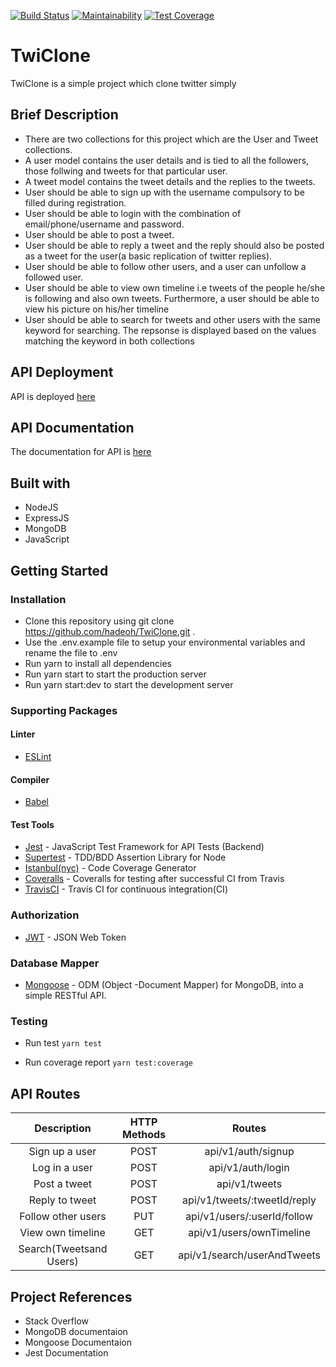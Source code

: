[![Build Status](https://travis-ci.com/hadeoh/TwiClone.svg?branch=develop)](https://travis-ci.com/hadeoh/TwiClone) [![Maintainability](https://api.codeclimate.com/v1/badges/d09c74fc25127a7321fc/maintainability)](https://codeclimate.com/github/hadeoh/TwiClone/maintainability) [![Test Coverage](https://api.codeclimate.com/v1/badges/d09c74fc25127a7321fc/test_coverage)](https://codeclimate.com/github/hadeoh/TwiClone/test_coverage)

# TwiClone

TwiClone is a simple project which clone twitter simply

## Brief Description

- There are two collections for this project which are the User and Tweet collections.
- A user model contains the user details and is tied to all the followers, those follwing and tweets for that particular user.
- A tweet model contains the tweet details and the replies to the tweets.
- User should be able to sign up with the username compulsory to be filled during registration.
- User should be able to login with the combination of email/phone/username and password.
- User should be able to post a tweet.
- User should be able to reply a tweet and the reply should also be posted as a tweet for the user(a basic replication of twitter replies).
- User should be able to follow other users, and a user can unfollow a followed user.
- User should be able to view own timeline i.e tweets of the people he/she is following and also own tweets. Furthermore, a user should be able to view his picture on his/her timeline
- User should be able to search for tweets and other users with the same keyword for searching. The repsonse is displayed based on the values matching the keyword in both collections

## API Deployment

API is deployed [here](https://twiclone1960.herokuapp.com)

## API Documentation

The documentation for API is [here](https://quickfoodvp.postman.co/collections/6841767-571d581f-df6c-4510-83aa-ea4d8bc5ffa4?version=latest&workspace=f9a9110e-2dc9-4f05-845e-2f4b687f3a0c)

## Built with

- NodeJS
- ExpressJS
- MongoDB
- JavaScript

## Getting Started

### Installation

- Clone this repository using git clone https://github.com/hadeoh/TwiClone.git .
- Use the .env.example file to setup your environmental variables and rename the file to .env
- Run yarn to install all dependencies
- Run yarn start to start the production server
- Run yarn start:dev to start the development server

### Supporting Packages

#### Linter

- [ESLint](https://eslint.org/)

#### Compiler

- [Babel](https://babeljs.io/)

#### Test Tools

- [Jest](https://jestjs.io/) - JavaScript Test Framework for API Tests (Backend)
- [Supertest](https://www.npmjs.com/package/supertest) - TDD/BDD Assertion Library for Node
- [Istanbul(nyc)](http://chaijs.com/) - Code Coverage Generator
- [Coveralls](https://coveralls.io/) - Coveralls for testing after successful CI from Travis
- [TravisCI](https://travis-ci.org) - Travis CI for continuous integration(CI)

### Authorization

- [JWT](https://jwt.io/) - JSON Web Token

### Database Mapper

- [Mongoose](https://mongoosejs.com/) - ODM (Object -Document Mapper) for MongoDB, into a simple RESTful API.

### Testing

- Run test
  `yarn test`

- Run coverage report
  `yarn test:coverage`

## API Routes

|       Description       | HTTP Methods |            Routes            |
| :---------------------: | :----------: | :--------------------------: |
|     Sign up a user      |     POST     |      api/v1/auth/signup      |
|      Log in a user      |     POST     |      api/v1/auth/login       |
|      Post a tweet       |     POST     |        api/v1/tweets         |
|     Reply to tweet      |     POST     | api/v1/tweets/:tweetId/reply |
|   Follow other users    |     PUT      | api/v1/users/:userId/follow  |
|    View own timeline    |     GET      |   api/v1/users/ownTimeline   |
| Search(Tweetsand Users) |     GET      | api/v1/search/userAndTweets  |

## Project References

- Stack Overflow
- MongoDB documentaion
- Mongoose Documentaion
- Jest Documentation
